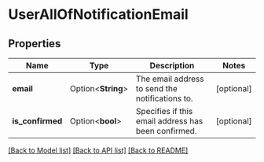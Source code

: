 # UserAllOfNotificationEmail

## Properties

Name | Type | Description | Notes
------------ | ------------- | ------------- | -------------
**email** | Option<**String**> | The email address to send the notifications to. | [optional]
**is_confirmed** | Option<**bool**> | Specifies if this email address has been confirmed. | [optional]

[[Back to Model list]](../README.md#documentation-for-models) [[Back to API list]](../README.md#documentation-for-api-endpoints) [[Back to README]](../README.md)


